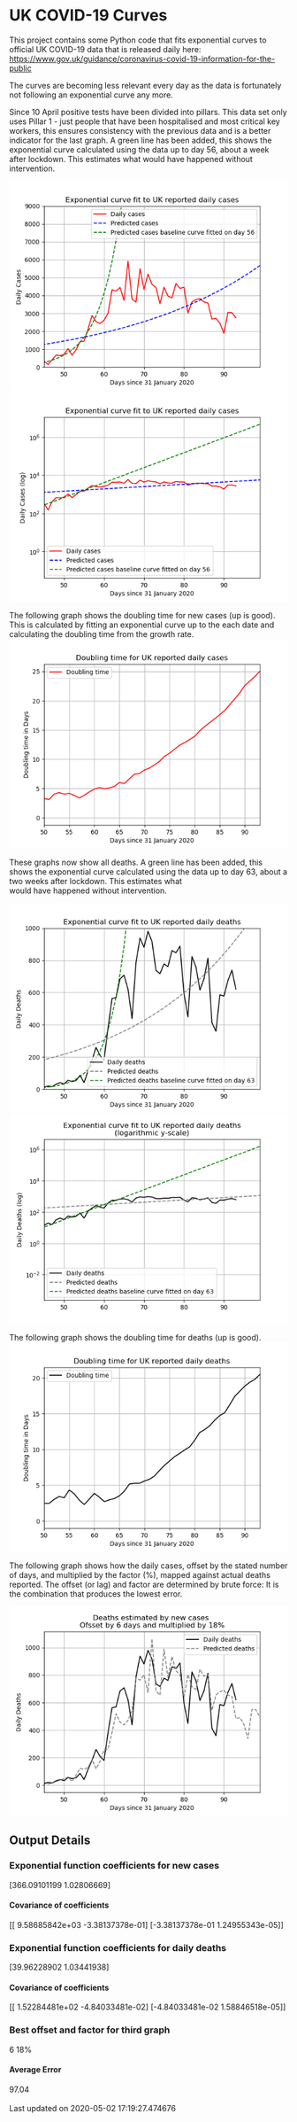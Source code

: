 # UK COVID-19 Curves

This project contains some Python code that fits exponential curves to
official UK COVID-19 data that is released daily here: https://www.gov.uk/guidance/coronavirus-covid-19-information-for-the-public

The curves are becoming less relevant every day as the data is fortunately not
following an exponential curve any more.

Since 10 April positive tests have been divided into pillars. This data set only uses Pillar 1 -  just people that have been hospitalised and most critical key workers,
this ensures consistency with the previous data and is a better indicator for
the last graph.
A green line has been added, this shows the exponential curve calculated using
the data up to day 56, about a week after lockdown. This estimates what would
have happened without intervention.

![Graph of actual cases and exponential curve](./out/cases.png)
![Graph of actual cases and exponential curve](./out/cases-log.png)

The following graph shows the doubling time for new cases (up is good).
This is calculated by fitting an exponential curve up to the each date
and calculating the doubling time from the growth rate.
![Graph of actual cases and exponential curve](./out/casesdt.png)

These graphs now show all deaths.
A green line has been added, this shows the exponential curve calculated using
the data up to day 63, about a two weeks after lockdown. This estimates what  
would have happened without intervention.

![Graph of actual cases and exponential deaths](./out/deaths.png)
![Graph of actual cases and exponential deaths](./out/deaths-log.png)

The following graph shows the doubling time for deaths (up is good).
![Graph of actual cases and exponential curve](./out/deathsdt.png)

The following graph shows how the daily cases, offset by the stated number of days,
and  multiplied by the factor (%), mapped against actual deaths reported.
The offset (or lag) and factor are determined by brute force:
It is the combination that produces the lowest error.

![Graph of predicted deaths based on earlier new cases](./out/cases-deaths.png)

Output Details
--------------
<h3>Exponential function coefficients for new cases</h3>
[366.09101199   1.02806669]
<h4>Covariance of coefficients</h4>
[[ 9.58685842e+03 -3.38137378e-01]
 [-3.38137378e-01  1.24955343e-05]]
<h3>Exponential function coefficients for daily deaths</h3>
[39.96228902  1.03441938]
<h4>Covariance of coefficients</h4>
[[ 1.52284481e+02 -4.84033481e-02]
 [-4.84033481e-02  1.58846518e-05]] <br/>
<h3>Best offset and factor for third graph</h3>
6 18%
<h4>Average Error</h4>
97.04
<br /><br />Last updated on 2020-05-02 17:19:27.474676
